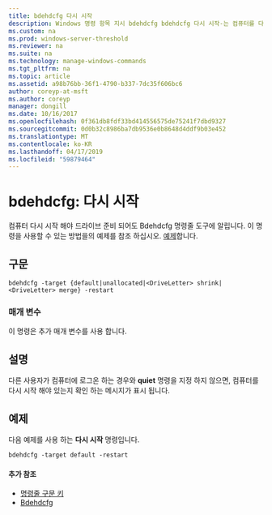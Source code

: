 ```yaml
---
title: bdehdcfg 다시 시작
description: Windows 명령 항목 지시 bdehdcfg bdehdcfg 다시 시작-는 컴퓨터를 다시 시작 해야 드라이브 준비 완료 된 후입니다.
ms.custom: na
ms.prod: windows-server-threshold
ms.reviewer: na
ms.suite: na
ms.technology: manage-windows-commands
ms.tgt_pltfrm: na
ms.topic: article
ms.assetid: a98b76bb-36f1-4790-b337-7dc35f606bc6
author: coreyp-at-msft
ms.author: coreyp
manager: dongill
ms.date: 10/16/2017
ms.openlocfilehash: 0f361db8fdf33bd414556575de75241f7dbd9327
ms.sourcegitcommit: 0d0b32c8986ba7db9536e0b8648d4ddf9b03e452
ms.translationtype: MT
ms.contentlocale: ko-KR
ms.lasthandoff: 04/17/2019
ms.locfileid: "59879464"
---
```

# <a name="bdehdcfg-restart"></a>bdehdcfg: 다시 시작



컴퓨터 다시 시작 해야 드라이브 준비 되어도 Bdehdcfg 명령줄 도구에 알립니다. 이 명령을 사용할 수 있는 방법을의 예제를 참조 하십시오. [예제](#BKMK_Examples)합니다.

## <a name="syntax"></a>구문

```
bdehdcfg -target {default|unallocated|<DriveLetter> shrink|<DriveLetter> merge} -restart
```

### <a name="parameters"></a>매개 변수

이 명령은 추가 매개 변수를 사용 합니다.

## <a name="remarks"></a>설명

다른 사용자가 컴퓨터에 로그온 하는 경우와 **quiet** 명령을 지정 하지 않으면, 컴퓨터를 다시 시작 해야 있는지 확인 하는 메시지가 표시 됩니다.

## <a name="BKMK_Examples"></a>예제

다음 예제를 사용 하는 **다시 시작** 명령입니다.
```
bdehdcfg -target default -restart
```

#### <a name="additional-references"></a>추가 참조

-   [명령줄 구문 키](command-line-syntax-key.md)
-   [Bdehdcfg](bdehdcfg.md)